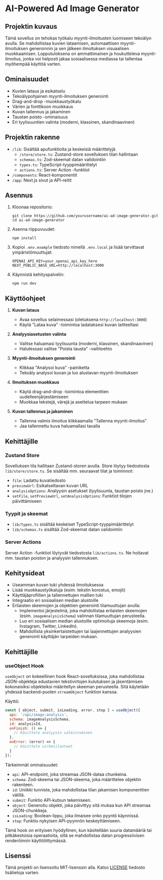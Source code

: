 # AI-Powered Ad Image Generator

## Projektin kuvaus

Tämä sovellus on tehokas työkalu myynti-ilmoitusten luomiseen tekoälyn avulla. Se mahdollistaa kuvien lataamisen, automaattisen myynti-ilmoituksen generoinnin ja sen jälkeen ilmoituksen visuaalisen muokkaamisen. Lopputuloksena on ammattimainen ja houkutteleva myynti-ilmoitus, jonka voi helposti jakaa sosiaalisessa mediassa tai tallentaa myöhempää käyttöä varten.

## Ominaisuudet

- Kuvien lataus ja esikatselu
- Tekoälypohjainen myynti-ilmoituksen generointi
- Drag-and-drop -muokkaustyökalu
- Värien ja fonttikoon muokkaus
- Kuvan tallennus ja jakaminen
- Taustan poisto -ominaisuus
- Eri tyylisuuntien valinta (moderni, klassinen, skandinaavinen)

## Projektin rakenne

- `/lib`: Sisältää apufunktioita ja keskeisiä määrittelyjä
  - `/store/store.ts`: Zustand-store sovelluksen tilan hallintaan
  - `schemas.ts`: Zod-skeemat datan validointiin
  - `types.ts`: TypeScript-tyyppimäärittelyt
  - `actions.ts`: Server Action -funktiot
- `/components`: React-komponentit
- `/app`: Next.js sivut ja API-reitit

## Asennus

1. Kloonaa repositorio:

   ```
   git clone https://github.com/yourusername/ai-ad-image-generator.git
   cd ai-ad-image-generator
   ```

2. Asenna riippuvuudet:

   ```
   npm install
   ```

3. Kopioi `.env.example` tiedosto nimellä `.env.local` ja lisää tarvittavat ympäristömuuttujat:
   ```
   OPENAI_API_KEY=your_openai_api_key_here
   NEXT_PUBLIC_BASE_URL=http://localhost:3000
   ```

4. Käynnistä kehityspalvelin:

   ```
   npm run dev
   ```

## Käyttöohjeet

1. **Kuvan lataus**
   - Avaa sovellus selaimessasi (oletuksena `http://localhost:3000`)
   - Käytä "Lataa kuva" -toimintoa ladataksesi kuvan laitteeltasi

2. **Analyysiasetusten valinta**
   - Valitse haluamasi tyylisuunta (moderni, klassinen, skandinaavinen)
   - Halutessasi valitse "Poista tausta" -vaihtoehto

3. **Myynti-ilmoituksen generointi**
   - Klikkaa "Analysoi kuva" -painiketta
   - Tekoäly analysoi kuvan ja luo alustavan myynti-ilmoituksen

4. **Ilmoituksen muokkaus**
   - Käytä drag-and-drop -toimintoa elementtien uudelleenjärjestämiseen
   - Muokkaa tekstejä, värejä ja asettelua tarpeen mukaan

5. **Kuvan tallennus ja jakaminen**
   - Tallenna valmis ilmoitus klikkaamalla "Tallenna myynti-ilmoitus"
   - Jaa tallennettu kuva haluamallasi tavalla

## Kehittäjille

### Zustand Store

Sovelluksen tila hallitaan Zustand-storen avulla. Store löytyy tiedostosta `lib/store/store.ts`. Se sisältää mm. seuraavat tilat ja toiminnot:

- `file`: Ladattu kuvatiedosto
- `previewUrl`: Esikatseltavan kuvan URL
- `analysisOptions`: Analyysin asetukset (tyylisuunta, taustan poisto jne.)
- `setFile`, `setPreviewUrl`, `setAnalysisOptions`: Funktiot tilojen päivittämiseen

### Tyypit ja skeemat

- `lib/types.ts` sisältää keskeiset TypeScript-tyyppimäärittelyt
- `lib/schemas.ts` sisältää Zod-skeemat datan validointiin

### Server Actions

Server Action -funktiot löytyvät tiedostosta `lib/actions.ts`. Ne hoitavat mm. taustan poiston ja analyysin tallennuksen.

## Kehitysideat

- Useamman kuvan tuki yhdessä ilmoituksessa
- Lisää muokkaustyökaluja (esim. tekstin korostus, emojit)
- Käyttäjäprofiilien ja tallennettujen mallien tuki
- Integraatio eri sosiaalisen median alustoille
- Erilaisten skeemojen ja objektien generointi tilamuuttujan avulla:
  - Implementoi järjestelmä, joka mahdollistaa erilaisten skeemojen (esim. `imageAnalysisSchema`) valinnan tilamuuttujan perusteella.
  - Luo eri sosiaalisen median alustoille optimoituja skeemoja (esim. Instagram, Twitter, LinkedIn).
  - Mahdollista yksinkertaistettujen tai laajennettujen analyysien generointi käyttäjän tarpeiden mukaan.

## Kehittäjille

### useObject Hook

`useObject` on kokeellinen hook React-sovelluksissa, joka mahdollistaa JSON-objekteja edustavien tekstivirtojen kulutuksen ja jäsentämisen kokonaisiksi objekteiksi määritellyn skeeman perusteella. Sitä käytetään yhdessä backend-puolen `streamObject` funktion kanssa.

Käyttö:

```javascript
const { object, submit, isLoading, error, stop } = useObject({
  api: '/api/image-analysis',
  schema: imageAnalysisSchema,
  id: analysisId,
  onFinish: () => {
    // Käsittele analyysin valmistuminen
  },
  onError: (error) => {
    // Käsittele virhetilanteet
  }
});
```

Tärkeimmät ominaisuudet:

- `api`: API-endpoint, joka streamaa JSON-dataa chunkeina.
- `schema`: Zod-skeema tai JSON-skeema, joka määrittelee objektin rakenteen.
- `id`: Uniikki tunniste, joka mahdollistaa tilan jakamisen komponenttien välillä.
- `submit`: Funktio API-kutsun tekemiseen.
- `object`: Generoitu objekti, joka päivittyy sitä mukaa kun API streamaa JSON-chunkkeja.
- `isLoading`: Boolean-lippu, joka ilmaisee onko pyyntö käynnissä.
- `stop`: Funktio nykyisen API-pyynnön keskeyttämiseen.

Tämä hook on erityisen hyödyllinen, kun käsitellään suuria datamääriä tai pitkäkestoisia operaatioita, sillä se mahdollistaa datan progressiivisen renderöinnin käyttöliittymässä.

## Lisenssi

Tämä projekti on lisensoitu MIT-lisenssin alla. Katso [LICENSE](LICENSE) tiedosto lisätietoja varten.
